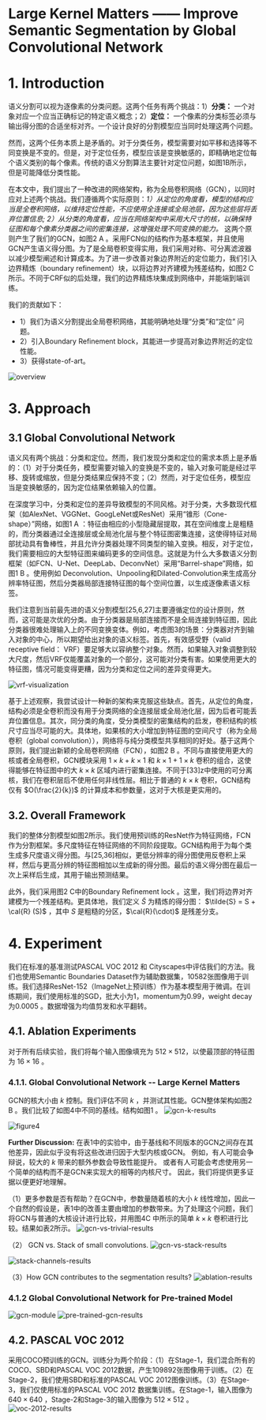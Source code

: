 Large Kernel Matters —— Improve Semantic Segmentation by Global Convolutional Network
=

# 1. Introduction
语义分割可以视为逐像素的分类问题。这两个任务有两个挑战：1）**分类：** 一个对象对应一个应当正确标记的特定语义概念；2）**定位：** 一个像素的分类标签必须与输出得分图的合适坐标对齐。一个设计良好的分割模型应当同时处理这两个问题。

然而，这两个任务本质上是矛盾的。对于分类任务，模型需要对如平移和选择等不同变换是不变的。但是，对于定位任务，模型应该是变换敏感的，即精确地定位每个语义类别的每个像素。传统的语义分割算法主要针对定位问题，如图1B所示，但是可能降低分类性能。

在本文中，我们提出了一种改进的网络架构，称为全局卷积网络（GCN），以同时应对上述两个挑战。我们遵循两个实际原则：_1）从定位的角度看，模型的结构应当是全卷积网络，以维持定位性能，不应使用全连接或全局池层，因为这些层将丢弃位置信息; 2）从分类的角度看，应当在网络架构中采用大尺寸的核，以确保特征图和每个像素分类器之间的密集连接，这增强处理不同变换的能力。_ 这两个原则产生了我们的GCN，如图2 A 。采用FCN似的结构作为基本框架，并且使用GCN产生语义得分图。为了是全局卷积变得实用，我们采用对称、可分离滤波器以减少模型阐述和计算成本。为了进一步改善对象边界附近的定位能力，我们引入边界精炼（boundary refinement）块，以将边界对齐建模为残差结构，如图2 C所示。不同于CRF似的后处理，我们的边界精炼块集成到网络中，并能端到端训练。

我们的贡献如下：
- 1）我们为语义分割提出全局卷积网络，其能明确地处理“分类”和“定位” 问题。
- 2）引入Boundary Refinement block，其能进一步提高对象边界附近的定位性能。
- 3）获得state-of-art。

![overview](./images/large-kernel-matters/overview.png)

# 3. Approach
## 3.1 Global Convolutional Network
语义风有两个挑战：分类和定位。然而，我们发现分类和定位的需求本质上是矛盾的：（1）对于分类任务，模型需要对输入的变换是不变的，输入对象可能是经过平移、旋转或缩放，但是分类结果应保持不变；（2）然而，对于定位任务，模型应当是变换敏感的，因为定位结果依赖输入的位置。

在深度学习中，分类和定位的差异导致模型的不同风格。对于分类，大多数现代框架（如AlexNet、VGGNet、GoogLeNet或ResNet）采用“锥形（Cone-shape）”网络，如图1 A ：特征由相应的小型隐藏层提取，其在空间维度上是粗糙的，而分类器通过全连接层或全局池化层与整个特征图密集连接，这使得特征对局部扰动具有鲁棒性，并且允许分类器处理不同类型的输入变换。相反，对于定位，我们需要相应的大型特征图来编码更多的空间信息。这就是为什么大多数语义分割框架（如FCN、U-Net、DeepLab、DeconvNet）采用“Barrel-shape”网络，如图1 B 。使用例如 Deconvolution、Unpooling和Dilated-Convolution来生成高分辨率特征图，然后分类器局部连接特征图的每个空间位置，以生成逐像素语义标签。

我们注意到当前最先进的语义分割模型[25,6,27]主要遵循定位的设计原则，然而，这可能是次优的分类。由于分类器是局部连接而不是全局连接到特征图，因此分类器很难处理输入上的不同变换变体。例如，考虑图3的场景：分类器对齐到输入对象的中心，所以期望给出对象的语义标签。首先，有效感受野（valid receptive field： VRF）要足够大以容纳整个对象。然而，如果输入对象调整到较大尺度，然后VRF仅能覆盖对象的一个部分，这可能对分类有害。如果使用更大的特征图，情况可能变得更糟，因为分类和定位之间的差异变得更大。

![vrf-visualization](./images/large-kernel-matters/vrf-visualization.png)

基于上述观察，我尝试设计一种新的架构来克服这些缺点。首先，从定位的角度，结构必须是全卷积而没有用于分类网络的全连接层或全局池化层，因为后者可能丢弃位置信息。其次，同分类的角度，受分类模型的密集结构的启发，卷积结构的核尺寸应当尽可能的大。具体地，如果核的大小增加到特征图的空间尺寸（称为全局卷积（global convolution）），网络将与纯分类模型共享相同的好处。基于这两个原则，我们提出新颖的全局卷积网络（FCN），如图2 B 。不同与直接使用更大的核或者全局卷积，GCN模块采用 $1 \times k + k \times 1$ 和 $k \times 1 + 1 \times k$ 卷积的组合，这使得能够在特征图中的大 $k \times k$ 区域内进行密集连接。不同于[33]z中使用的可分离核，我们在卷积层后不使用任何非线性层。相比于普通的 $k \times k$ 卷积，GCN结构仅有 $O(\frac{2}{k})$ 的计算成本和参数量，这对于大核是更实用的。

## 3.2. Overall Framework
我们的整体分割模型如图2所示。我们使用预训练的ResNet作为特征网络，FCN作为分割框架。多尺度特征在特征网络的不同阶段提取。GCN结构用于为每个类生成多尺度语义得分图。与[25,36]相似，更低分辨率的得分图使用反卷积上采样，然后与更高分辨的特征图相加以生成新的得分图。最后的语义得分图在最后一次上采样后生成，其用于输出预测结果。

此外，我们采用图2 C中的Boundary Refinement lock 。这里，我们将边界对齐建模为一个残差结构。更具体地，我们定义 $\tilde{S}$ 为精炼的得分图： $\tilde{S} = S + \cal{R} (S)$ ，其中 $S$ 是粗糙的分区，$\cal{R}(\cdot)$ 是残差分支。

# 4. Experiment
我们在标准的基准测试PASCAL VOC 2012 和 Cityscapes中评估我们的方法。我们也使用Semantic Boundaries Dataset作为辅助数据集，10582张图像用于训练。我们选择ResNet-152（ImageNet上预训练）作为基本模型用于微调。在训练期间，我们使用标准的SGD，批大小为1，momentum为0.99，weight decay为0.0005 。数据增强为均值剪发和水平翻转。

## 4.1. Ablation Experiments
对于所有后续实验，我们将每个输入图像填充为 $512 \times 512$，以使最顶部的特征图为 $16 \times 16$ 。

### 4.1.1. Global Convolutional Network -- Large Kernel Matters
GCN的核大小由 $k$ 控制。我们评估不同 $k$ ，并测试其性能。GCN整体架构如图2 B 。我们比较了如图4中不同的基线。结构如图1 。
![gcn-k-results](./images/large-kernel-matters/gcn-k-results.png)

![figure4](./images/large-kernel-matters/figure4.png)

**Further Discussion:** 在表1中的实验中，由于基线和不同版本的GCN之间存在其他差异，因此似乎没有将这些改进归因于大型内核或GCN。 例如，有人可能会争辩说，较大的 $k$ 带来的额外参数会导致性能提升。 或者有人可能会考虑使用另一个简单的结构而不是GCN来实现大的相等的内核尺寸。 因此，我们将提供更多证据以便更好地理解。

（1）更多参数是否有帮助？在GCN中，参数量随着核的大小 $k$ 线性增加，因此一个自然的假设是，表1中的改善主要由增加的参数带来。为了处理这个问题，我们将GCN与普通的大核设计进行比较，并用图4C 中所示的简单 $k \times k$ 卷积进行比较。结果如表2所示。
![gcn-vs-trivial-results](./images/large-kernel-matters/gcn-vs-trivial-results.png)

（2） GCN vs. Stack of small convolutions.
![gcn-vs-stack-results](./images/large-kernel-matters/gcn-vs-stack-results.png)

![stack-channels-results](./images/large-kernel-matters/stack-channels-results.png)

（3）How GCN contributes to the segmentation results?
![ablation-results](./images/large-kernel-matters/ablation-results.png)

### 4.1.2 Global Convolutional Network for Pre-trained Model
![gcn-module](./images/large-kernel-matters/gcn-module.png)
![pre-trained-gcn-results](./images/large-kernel-matters/pre-trained-gcn-results.png)

## 4.2. PASCAL VOC 2012
采用COCO预训练的GCN。训练分为两个阶段：（1）在Stage-1，我们混合所有的COCO、SBD和PASCAL VOC 2012数据，产生109892张图像用于训练。（2）在Stage-2，我们使用SBD和标准的PASCAL VOC 2012图像训练。（3）在Stage-3，我们仅使用标准的PASCAL VOC 2012 数据集训练。在Stage-1，输入图像为 $640 \times 640$ ，Stage-2和Stage-3的输入图像为 $512 \times 512$ 。
![voc-2012-results](./images/large-kernel-matters/voc-2012-results.png)
